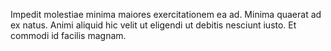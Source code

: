 Impedit molestiae minima maiores exercitationem ea ad.
Minima quaerat ad ex natus.
Animi aliquid hic velit ut eligendi ut debitis nesciunt iusto.
Et commodi id facilis magnam.